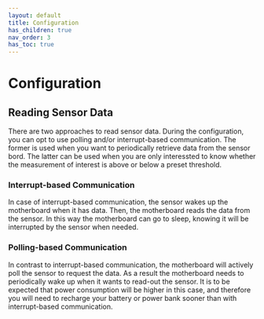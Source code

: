 ```yaml
---
layout: default
title: Configuration
has_children: true
nav_order: 3
has_toc: true
---
```


# Configuration

## Reading Sensor Data
There are two approaches to read sensor data.
During the configuration, you can opt to use polling and/or interrupt-based communication.
The former is used when you want to periodically retrieve data from the sensor bord.
The latter can be used when you are only interessted to know whether the measurement of interest is above or below a preset threshold.

### Interrupt-based Communication
In case of interrupt-based communication, the sensor wakes up the motherboard when it has data.
Then, the motherboard reads the data from the sensor.
In this way the motherboard can go to sleep, knowing it will be interrupted by the sensor when needed.

### Polling-based Communication
In contrast to interrupt-based communication, the motherboard will actively poll the sensor to request the data.
As a result the motherboard needs to periodically wake up when it wants to read-out the sensor. 
It is to be expected that power consumption will be higher in this case, and therefore you will need to recharge your battery or power bank sooner than with interrupt-based communication.